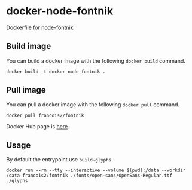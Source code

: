 # docker-node-fontnik

Dockerfile for [node-fontnik](https://github.com/mapbox/node-fontnik)

## Build image

You can build a docker image with the following `docker build` command.

```
docker build -t docker-node-fontnik .
```

## Pull image

You can pull a docker image with the following `docker pull` command.

```
docker pull francois2/fontnik
```

Docker Hub page is [here](https://cloud.docker.com/repository/docker/francois2/fontnik).

## Usage

By default the entrypoint use `build-glyphs`.

    docker run --rm --tty --interactive --volume $(pwd):/data --workdir /data francois2/fontnik ./fonts/open-sans/OpenSans-Regular.ttf ./glyphs
